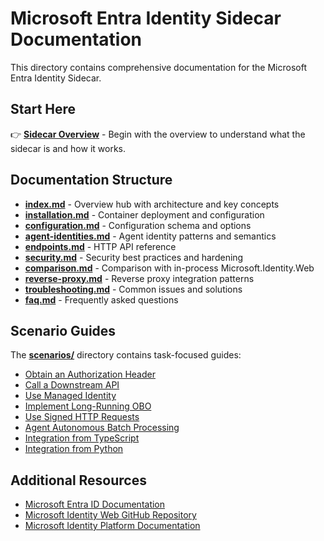 # Microsoft Entra Identity Sidecar Documentation

This directory contains comprehensive documentation for the Microsoft Entra Identity Sidecar.

## Start Here

👉 **[Sidecar Overview](index.md)** - Begin with the overview to understand what the sidecar is and how it works.

## Documentation Structure

- **[index.md](index.md)** - Overview hub with architecture and key concepts
- **[installation.md](installation.md)** - Container deployment and configuration
- **[configuration.md](configuration.md)** - Configuration schema and options
- **[agent-identities.md](agent-identities.md)** - Agent identity patterns and semantics
- **[endpoints.md](endpoints.md)** - HTTP API reference
- **[security.md](security.md)** - Security best practices and hardening
- **[comparison.md](comparison.md)** - Comparison with in-process Microsoft.Identity.Web
- **[reverse-proxy.md](reverse-proxy.md)** - Reverse proxy integration patterns
- **[troubleshooting.md](troubleshooting.md)** - Common issues and solutions
- **[faq.md](faq.md)** - Frequently asked questions

## Scenario Guides

The **[scenarios/](scenarios/)** directory contains task-focused guides:

- [Obtain an Authorization Header](scenarios/obtain-authorization-header.md)
- [Call a Downstream API](scenarios/call-downstream-api.md)
- [Use Managed Identity](scenarios/managed-identity.md)
- [Implement Long-Running OBO](scenarios/long-running-obo.md)
- [Use Signed HTTP Requests](scenarios/signed-http-request.md)
- [Agent Autonomous Batch Processing](scenarios/agent-autonomous-batch.md)
- [Integration from TypeScript](scenarios/using-from-typescript.md)
- [Integration from Python](scenarios/using-from-python.md)

## Additional Resources

- [Microsoft Entra ID Documentation](https://docs.microsoft.com/en-us/azure/active-directory/)
- [Microsoft Identity Web GitHub Repository](https://github.com/AzureAD/microsoft-identity-web)
- [Microsoft Identity Platform Documentation](https://docs.microsoft.com/en-us/azure/active-directory/develop/)
